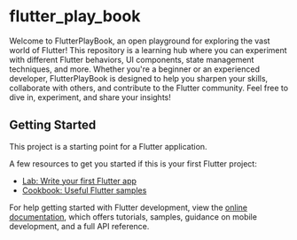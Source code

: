 # flutter_play_book

Welcome to FlutterPlayBook, an open playground for exploring the vast world of Flutter! This repository is a learning hub where you can experiment with different Flutter behaviors, UI components, state management techniques, and more. Whether you're a beginner or an experienced developer, FlutterPlayBook is designed to help you sharpen your skills, collaborate with others, and contribute to the Flutter community. Feel free to dive in, experiment, and share your insights!

## Getting Started

This project is a starting point for a Flutter application.

A few resources to get you started if this is your first Flutter project:

- [Lab: Write your first Flutter app](https://docs.flutter.dev/get-started/codelab)
- [Cookbook: Useful Flutter samples](https://docs.flutter.dev/cookbook)

For help getting started with Flutter development, view the
[online documentation](https://docs.flutter.dev/), which offers tutorials,
samples, guidance on mobile development, and a full API reference.

